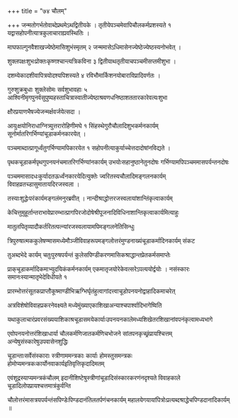 +++
title = "७४ चौलम्"

+++
जन्मतोगर्भतोवाब्देप्रथमेऽथद्वितीयके । तृतीयेपञ्चमेवापिचौलकर्मप्रशस्यते १ यद्वासहोपनीत्यात्रकुलाचाराह्यवस्थितिः ।

माघफाल्गुनवैशाखज्येष्ठेमासिशुभंस्मृतम् २ जन्ममासेऽधिमासेनज्येष्ठेज्येष्ठस्यनोभवेत् ।

शुक्लपक्षःशुभःप्रोक्तःकृष्णश्चान्त्यत्रिकविना ३ द्वितीयाथतृतीयाचपञ्चमीसप्तमीशुभा ।

दशम्येकादशीवापित्रयोदश्यपिशस्यते ४ रविभौमार्किशनयोबाराविप्रादिवर्णतः ।

गुरुशुक्रबुधाः शुक्लेसोमः सर्वशुभावहाः ५ आश्विनीमृगपुनर्वसुपुष्यहस्ताचित्रास्वातीज्येष्ठाश्रवणधनिष्ठाशततारकारेवत्यःशुभा

क्षौरप्रयाणभैषज्येजन्मर्क्षवर्जयेत्सदा ।

आयुःक्षयोनिराधाग्नित्र्युत्तरारोहिणीमघे १ सिंहस्थेगुरौचौलादिशुभकर्मनकार्यम् सूनोर्मातरिगर्भिण्यांचूडाकर्मनकारयेत् ।

पञ्चमाब्दात्प्रागूर्ध्वंतुगर्भिण्यामपिकारयेत १ सहोपनीत्याकुर्याच्चेत्तदादोषांनविद्यते ।

पृथकचूडाकर्मपृथगुपनयनंचमातरिगर्भिण्यांनकार्यम् उभयोःसहानुष्ठानेतुनदोषः गर्भिण्यामपिपञ्चममासपर्यन्तनदोषः

पञ्चममासादधःकुर्यादतऊर्ध्वंनकारयेदित्युक्तेः ज्वरितस्यचौलादिमङ्गलनकार्यम् विवाहव्रतच्डासुमातायदिरजस्वला ।

तस्याःशुद्धेःपरंकार्यमङ्गलंमनुरब्रवीत् । नान्दीश्राद्धोत्तरजस्वलायांशान्तिंकृत्वाकार्यम्

केचित्तुमुहूर्तान्तराभावेप्रारम्भात्प्रागपिरजोदोषेश्रीपूजनादिविधिनाशान्तिकृत्वाकार्यमित्याहुः

मातुलपितृव्यादौकर्तरितत्पत्न्यांरजस्वलायामपिमङ्गलनेतिसिन्धुः

त्रिपुरुषात्मककुलेषण्मासमध्येमौञ्जीविवाहरूपमङ्गलोत्तरंमुण्डनाख्यंचूडाकर्मादिनकार्यम् संकट

तुअब्दभेदे कार्यम् चतुःपुरुषपर्यन्तं कुलेसपिण्डीकरणमासिकश्राद्धान्तप्रेतकर्मसमाप्तेः

प्राक्‌चूडाकर्मादिकमाभ्युदयिकंकर्मनकार्यम् एकमातृजयोरेकेवत्सरेऽपत्ययोर्द्वयोः । नसंस्कारः समानःस्यान्मातृभेदेविधीयते १

प्रारम्भोत्तरंसूतकप्राप्तौकूष्माण्डीभिऋग्भिर्घृतंहुत्वागांदत्त्वाचूडोपनयनोद्वाहादिकमाचरेत्

अत्रविशेषोविवाहप्रकरनेवक्ष्यते मध्येमुंख्याएकाशिखाअन्याश्चपार्श्वादिभागेष्विति

यथाकुलाचारंप्रवरसंख्ययाशिकाश्रचूडासमयेकार्याःउपनयनकालेमध्यशिखेतरशिखानांवपनंकृत्वामध्यभागे

एवोपनयनोत्तरंशिखाधार्या चौलकर्मणिजातकर्मणिचभोजने सांतपनकृच्छ्रंप्रायश्चित्तम् अन्येषुसंस्कारेषुउपवासेनशुद्धिः

चूडान्ताःसर्वेसंस्काराः स्त्रीणाममन्त्रकाः कार्याः होमस्तुसमन्त्रकः होमोप्यमन्त्रकःकार्योनवाकार्यइतिवृत्तिकृदादिमतम्

एवंशूद्रस्याप्यमन्त्रकंचौलम् इदानीशिष्टेषुस्त्रीणांचूडादिसंस्कारकरणंनदृश्यते विवाहकाले चूडादिलोपप्रायश्चत्तमात्रंकुर्वन्ति

चौलोत्तरंमासत्रयपर्यन्तंसपिण्डेःपिण्डदानंतिलतर्पणंचनकार्यम् महालयेगयायांपित्रोःप्रत्यब्दश्राद्धेचपिण्डदानादिकार्यम् ॥

